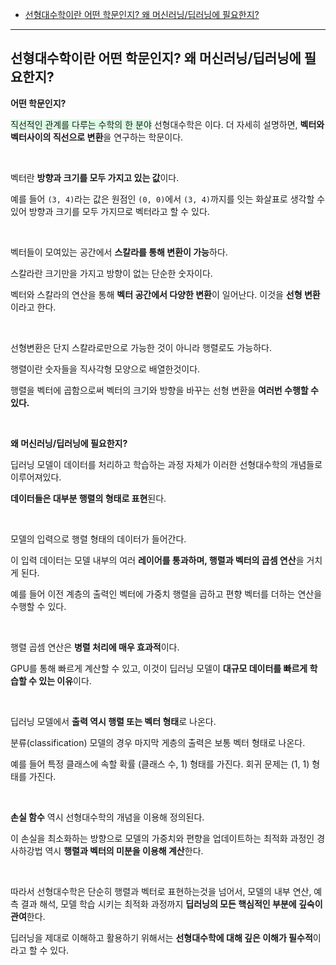 - [선형대수학이란 어떤 학문인지? 왜 머신러닝/딥러닝에 필요한지?](#선형대수학이란-어떤-학문인지-왜-머신러닝딥러닝에-필요한지)

---

## 선형대수학이란 어떤 학문인지? 왜 머신러닝/딥러닝에 필요한지?

**어떤 학문인지?**

<span style="background-color:#DCFFE4">직선적인 관계를 다루는 수학의 한 분야</span> 선형대수학은 이다.
더 자세히 설명하면, **벡터와 벡터사이의 직선으로 변환**을 연구하는 학문이다.

<br>

벡터란 **방향과 크기를 모두 가지고 있는 값**이다.

예를 들어 `(3, 4)`라는 값은 원점인 `(0, 0)`에서 `(3, 4)`까지를 잇는 화살표로 생각할 수 있어 방향과 크기를 모두 가지므로 벡터라고 할 수 있다.

<br>

벡터들이 모여있는 공간에서 **스칼라를 통해 변환이 가능**하다.

스칼라란 크기만을 가지고 방향이 없는 단순한 숫자이다.

벡터와 스칼라의 연산을 통해 **벡터 공간에서 다양한 변환**이 일어난다. 이것을 **선형 변환**이라고 한다.

<br>

선형변환은 단지 스칼라로만으로 가능한 것이 아니라 행렬로도 가능하다.

행렬이란 숫자들을 직사각형 모양으로 배열한것이다.

행렬을 벡터에 곱함으로써 벡터의 크기와 방향을 바꾸는 선형 변환을 **여러번 수행할 수 있다.**

<br>

**왜 머신러닝/딥러닝에 필요한지?**

딥러닝 모델이 데이터를 처리하고 학습하는 과정 자체가 이러한 선형대수학의 개념들로 이루어져있다.

**데이터들은 대부분 행렬의 형태로 표현**된다.

<br>

모델의 입력으로 행렬 형태의 데이터가 들어간다.

이 입력 데이터는 모델 내부의 여러 **레이어를 통과하며, 행렬과 벡터의 곱셈 연산**을 거치게 된다.

예를 들어 이전 계층의 출력인 벡터에 가중치 행렬을 곱하고 편향 벡터를 더하는 연산을 수행할 수 있다.

<br>

행렬 곱셈 연산은 **병렬 처리에 매우 효과적**이다.

GPU를 통해 빠르게 계산할 수 있고, 이것이 딥러닝 모델이 **대규모 데이터를 빠르게 학습할 수 있는 이유**이다.

<br>

딥러닝 모델에서 **출력 역시 행렬 또는 벡터 형태**로 나온다.

분류(classification) 모델의 경우 마지막 게층의 출력은 보통 벡터 형태로 나온다.

예를 들어 특정 클래스에 속할 확률 (클래스 수, 1) 형태를 가진다. 회귀 문제는 (1, 1) 형태를 가진다.

<br>

**손실 함수** 역시 선형대수학의 개념을 이용해 정의된다.

이 손실을 최소화하는 방향으로 모델의 가중치와 편향을 업데이트하는 최적화 과정인 경사하강법 역시 **행렬과 벡터의 미분을 이용해 계산**한다.

<br>

따라서 선형대수학은 단순히 행렬과 벡터로 표현하는것을 넘어서, 모델의 내부 연산, 예측 결과 해석, 모델 학습 시키는 최적화 과정까지 **딥러닝의 모든 핵심적인 부분에 깊숙이 관여**한다.

딥러닝을 제대로 이해하고 활용하기 위해서는 **선형대수학에 대해 깊은 이해가 필수적**이라고 할 수 있다.

<br>

